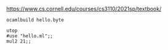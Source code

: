 
<https://www.cs.cornell.edu/courses/cs3110/2021sp/textbook/>

```
ocamlbuild hello.byte
```


```
utop
#use "hello.ml";;
mul2 21;;
```

